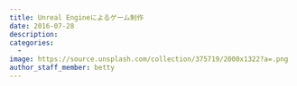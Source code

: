 ```yaml
---
title: Unreal Engineによるゲーム制作
date: 2016-07-28
description: 
categories:
  - 
image: https://source.unsplash.com/collection/375719/2000x1322?a=.png
author_staff_member: betty
---
```


